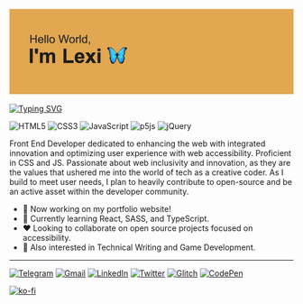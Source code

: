 
![Header Image](https://raw.githubusercontent.com/lexiortiz/lexiortiz/main/header.png)

[![Typing SVG](https://readme-typing-svg.demolab.com?font=Fira+Code&weight=500&size=26&duration=3000&pause=500&vCenter=true&width=435&lines=WEB+DEVELOPER;CREATIVE+CODER;ACCESSIBILITY+ADVOCATE;OPEN+SOURCE+ENTHUSIAST)](https://git.io/typing-svg)

![HTML5](https://img.shields.io/badge/html5-%23E34F26.svg?style=for-the-badge&logo=html5&logoColor=white)
![CSS3](https://img.shields.io/badge/css3-%231572B6.svg?style=for-the-badge&logo=css3&logoColor=white)
![JavaScript](https://img.shields.io/badge/javascript-%23323330.svg?style=for-the-badge&logo=javascript&logoColor=%23F7DF1E)
![p5js](https://img.shields.io/badge/p5.js-ED225D?style=for-the-badge&logo=p5.js&logoColor=FFFFFF)
![jQuery](https://img.shields.io/badge/jquery-%230769AD.svg?style=for-the-badge&logo=jquery&logoColor=white)

Front End Developer dedicated to enhancing the web with integrated innovation and optimizing user experience with web accessibility. Proficient in CSS and JS. Passionate about web inclusivity and innovation, as they are the values that ushered me into the world of tech as a creative coder. As I build to meet user needs, I plan to heavily contribute to open-source and be an active asset within the developer community.

- :tada: Now working on my portfolio website! 
- :star2: Currently learning React, SASS, and TypeScript.
- :hearts: Looking to collaborate on open source projects focused on accessibility.  
- :high_brightness: Also interested in Technical Writing and Game Development.

---

[![Telegram](https://img.shields.io/badge/Telegram-2CA5E0?style=for-the-badge&logo=telegram&logoColor=white)](https://t.me/scriptnscribe) [![Gmail](https://img.shields.io/badge/Gmail-D14836?style=for-the-badge&logo=gmail&logoColor=white)](mailto:aortiz.developer@gmail.com) [![LinkedIn](https://img.shields.io/badge/linkedin-%230077B5.svg?style=for-the-badge&logo=linkedin&logoColor=white)](https://www.linkedin.com/in/aortiz-dev/) [![Twitter](https://img.shields.io/badge/Twitter-%231DA1F2.svg?style=for-the-badge&logo=Twitter&logoColor=white)](https://twitter.com/scriptnscribe)  [![Glitch](https://img.shields.io/badge/glitch-%233333FF.svg?style=for-the-badge&logo=glitch&logoColor=white)](https://glitch.com/@lexiortiz) [![CodePen](https://img.shields.io/badge/CodePen-white?style=for-the-badge&logo=codepen&logoColor=black)](https://codepen.io/scriptnscribe)

[![ko-fi](https://ko-fi.com/img/githubbutton_sm.svg)](https://ko-fi.com/Y8Y0GJ8O4)

